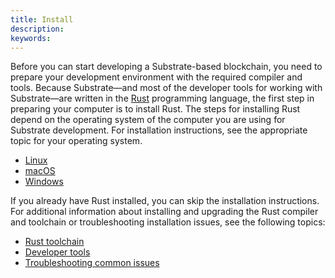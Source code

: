 ```yaml
---
title: Install
description:
keywords:
---
```


Before you can start developing a Substrate-based blockchain, you need to prepare your development environment with the required compiler and tools.
Because Substrate—and most of the developer tools for working with Substrate—are written in the [Rust](https://www.rust-lang.org/) programming language, the first step in preparing your computer is to install Rust.
The steps for installing Rust depend on the operating system of the computer you are using for Substrate development.
For installation instructions, see the appropriate topic for your operating system.

- [Linux](/main-docs/install/linux/)
- [macOS](/main-docs/install/macos/)
- [Windows](/main-docs/install/windows/)

If you already have Rust installed, you can skip the installation instructions.
For additional information about installing and upgrading the Rust compiler and toolchain or troubleshooting installation issues, see the following topics:

- [Rust toolchain](/main-docs/install/rust-toolchain/)
- [Developer tools](/main-docs/install/developer-tools/)
- [Troubleshooting common issues](/main-docs/install/troubleshooting/)
